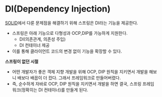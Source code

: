 # DI(Dependency Injection)

[SOLID](./SOLID)에서 다룬 문제점을 해결하기 위해 스프링은 DI라는 기능을 제공한다.

- 스프링은 아래 기능으로 다형성과 OCP,DIP를 가능하게 지원한다.
    - DI(의존관계, 의존성 주입)
    - DI 컨테이너 제공
- 이를 통해 클라이언트 코드의 변경 없이 기능을 확장할 수 있다.

**스프링이 없던 시절**

- 어떤 개발자가 좋은 객체 지향 개발을 위해 OCP, DIP 원칙을 지키면서 개발을 해보니 배보다 배꼽이 더 컸다. 그래서 프레임워크로 만들어버렸다.
- 즉, 순수하게 자바로 OCP, DIP 원칙을 지키면서 개발을 하면 결국, 스프링 프레임워크(정확히는 DI 컨테이너)를 만들게 된다.
